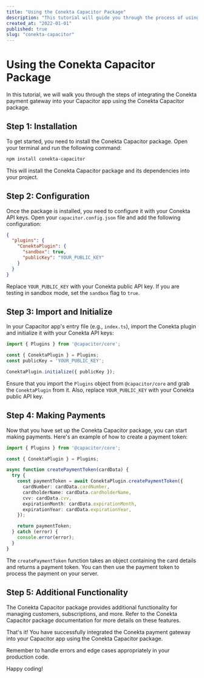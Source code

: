```yaml
---
title: "Using the Conekta Capacitor Package"
description: "This tutorial will guide you through the process of using the Conekta Capacitor package to integrate Conekta payment gateway into your Capacitor app."
created_at: "2022-01-01"
published: true
slug: "conekta-capacitor"
---
```


# Using the Conekta Capacitor Package

In this tutorial, we will walk you through the steps of integrating the Conekta payment gateway into your Capacitor app using the Conekta Capacitor package.

## Step 1: Installation

To get started, you need to install the Conekta Capacitor package. Open your terminal and run the following command:

```bash
npm install conekta-capacitor
```

This will install the Conekta Capacitor package and its dependencies into your project.

## Step 2: Configuration

Once the package is installed, you need to configure it with your Conekta API keys. Open your `capacitor.config.json` file and add the following configuration:

```json
{
  "plugins": {
    "ConektaPlugin": {
      "sandbox": true,
      "publicKey": "YOUR_PUBLIC_KEY"
    }
  }
}
```

Replace `YOUR_PUBLIC_KEY` with your Conekta public API key. If you are testing in sandbox mode, set the `sandbox` flag to `true`.

## Step 3: Import and Initialize

In your Capacitor app's entry file (e.g., `index.ts`), import the Conekta plugin and initialize it with your Conekta API keys:

```typescript
import { Plugins } from '@capacitor/core';

const { ConektaPlugin } = Plugins;
const publicKey = 'YOUR_PUBLIC_KEY';

ConektaPlugin.initialize({ publicKey });
```

Ensure that you import the `Plugins` object from `@capacitor/core` and grab the `ConektaPlugin` from it. Also, replace `YOUR_PUBLIC_KEY` with your Conekta public API key.

## Step 4: Making Payments

Now that you have set up the Conekta Capacitor package, you can start making payments. Here's an example of how to create a payment token:

```typescript
import { Plugins } from '@capacitor/core';

const { ConektaPlugin } = Plugins;

async function createPaymentToken(cardData) {
  try {
    const paymentToken = await ConektaPlugin.createPaymentToken({
      cardNumber: cardData.cardNumber,
      cardholderName: cardData.cardholderName,
      cvv: cardData.cvv,
      expirationMonth: cardData.expirationMonth,
      expirationYear: cardData.expirationYear,
    });

    return paymentToken;
  } catch (error) {
    console.error(error);
  }
}
```

The `createPaymentToken` function takes an object containing the card details and returns a payment token. You can then use the payment token to process the payment on your server.

## Step 5: Additional Functionality

The Conekta Capacitor package provides additional functionality for managing customers, subscriptions, and more. Refer to the Conekta Capacitor package documentation for more details on these features.

That's it! You have successfully integrated the Conekta payment gateway into your Capacitor app using the Conekta Capacitor package.

Remember to handle errors and edge cases appropriately in your production code.

Happy coding!